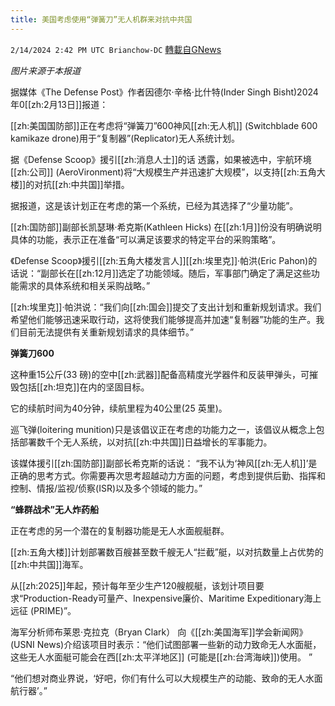 ```yaml
---
title: 美国考虑使用“弹簧刀”无人机群来对抗中共国
---
```

`2/14/2024 2:42 PM UTC Brianchow-DC` [轉載自GNews](https://gnews.org/articles/2305695)

*图片来源于本报道*

据媒体《The Defense Post》作者因德尔·辛格·比什特(Inder Singh Bisht)2024年0[[zh:2月13日]]报道：

[[zh:美国国防部]]正在考虑将“弹簧刀”600神风[[zh:无人机]] (Switchblade 600 kamikaze drone)用于“复制器”(Replicator)无人系统计划。

据《Defense Scoop》援引[[zh:消息人士]]的话 透露，如果被选中，宇航环境[[zh:公司]] (AeroVironment)将“大规模生产并迅速扩大规模”，以支持[[zh:五角大楼]]的对抗[[zh:中共国]]举措。

据报道，这是该计划正在考虑的第一个系统，已经为其选择了“少量功能”。

[[zh:国防部]]副部长凯瑟琳·希克斯(Kathleen Hicks) 在[[zh:1月]]份没有明确说明具体的功能，表示正在准备“可以满足该要求的特定平台的采购策略”。

《Defense Scoop》援引[[zh:五角大楼发言人]][[zh:埃里克]]·帕洪(Eric Pahon)的话说：“副部长在[[zh:12月]]选定了功能领域。随后，军事部门确定了满足这些功能需求的具体系统和相关采购战略。”

[[zh:埃里克]]·帕洪说：“我们向[[zh:国会]]提交了支出计划和重新规划请求。我们希望他们能够迅速采取行动，这将使我们能够提高并加速“复制器”功能的生产。我们目前无法提供有关重新规划请求的具体细节。”

**弹簧刀600**

这种重15公斤(33 磅)的空中[[zh:武器]]配备高精度光学器件和反装甲弹头，可摧毁包括[[zh:坦克]]在内的坚固目标。

它的续航时间为40分钟，续航里程为40公里(25 英里)。

巡飞弹(loitering munition)只是该倡议正在考虑的功能力之一，该倡议从概念上包括部署数千个无人系统，以对抗[[zh:中共国]]日益增长的军事能力。

该媒体援引[[zh:国防部]]副部长希克斯的话说： “我不认为‘神风[[zh:无人机]]’是正确的思考方式。你需要再次思考超越动力方面的问题，考虑到提供后勤、指挥和控制、情报/监视/侦察(ISR)以及多个领域的能力。”

**“蜂群战术”无人炸药船**

正在考虑的另一个潜在的复制器功能是无人水面舰艇群。

[[zh:五角大楼]]计划部署数百艘甚至数千艘无人“拦截”艇，以对抗数量上占优势的[[zh:中共国]]海军。

从[[zh:2025]]年起，预计每年至少生产120艘舰艇，该划计项目要求“Production-Ready可量产、Inexpensive廉价、Maritime Expeditionary海上远征 (PRIME)”。

海军分析师布莱恩·克拉克（Bryan Clark） 向《[[zh:美国海军]]学会新闻网》(USNI News)介绍该项目时表示：“他们试图部署一些新的动力致命无人水面艇，这些无人水面艇可能会在西[[zh:太平洋地区]] (可能是[[zh:台湾海峡]])使用。 ”

“他们想对商业界说，‘好吧，你们有什么可以大规模生产的动能、致命的无人水面航行器’。”
